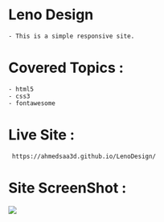 # Leno Design
    - This is a simple responsive site.

# Covered Topics :
    - html5
    - css3
    - fontawesome

# Live Site :
     https://ahmedsaa3d.github.io/LenoDesign/

# Site ScreenShot :
![](Leno-template-design.png)
